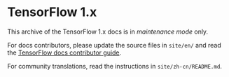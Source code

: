 # TensorFlow 1.x

This archive of the TensorFlow 1.x docs is in *maintenance mode* only.

For docs contributors, please update the source files in `site/en/` and read the
[TensorFlow docs contributor guide](https://tensorflow.google.cn/community/contribute/docs).

For community translations, read the instructions in `site/zh-cn/README.md`.
